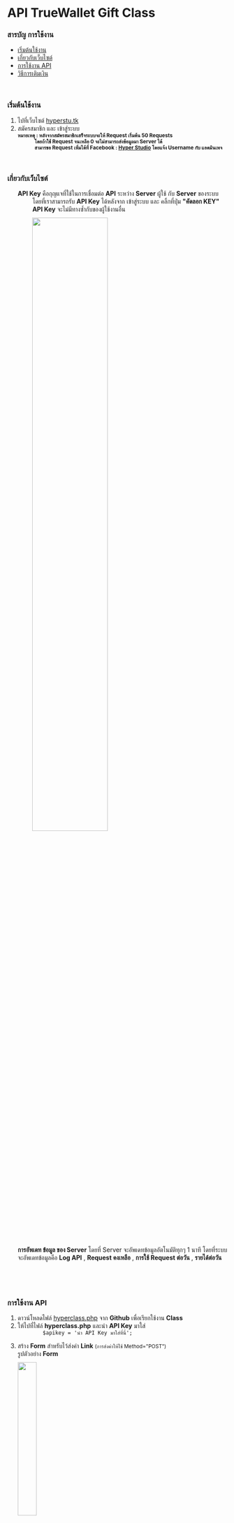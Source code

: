 # API TrueWallet Gift Class

<h3 class="t-black"><b>สารบัญ การใช้งาน</b></h3>
<ul>
    <li><a href="#start" class="t-red">เริ่มต้นใช้งาน</a></li>
    <li><a href="#web" class="t-green">เกี่ยวกับเว็บไซต์</a></li>
    <li><a href="#api" class="t-blue">การใช้งาน API</a></li>
    <li><a href="#pay" class="t-org">วิธีการเติมเงิน</a></li>
</ul>

<h3 class="t-red" id="start" style="padding-top:30px !important;"><b>เริ่มต้นใช้งาน</b></h3>
<ol>
    <li>ไปที่เว็บไซต์ <a href="https://hyperstu.tk" class="t-org">hyperstu.tk</a></li>
    <li><font class="t-blue">สมัครสมาชิก</font> และ <font class="t-green">เข้าสู่ระบบ</font></li>
    <small><b>
        หมายเหตุ : หลังจากสมัครสมาชิกเสร็จระบบจะให้ Request เริ่มต้น 50 Requests</br>
        <font style="padding-left:8%">โดยถ้าใช้ Request จนเหลือ 0 จะไม่สามารถส่งข้อมูลมา Server ได้</font></br>
        <font style="padding-left:8%">สามารขอ Request เพิ่มได้ที่ Facebook : <a href="https://www.facebook.com/pagehyperstudio" class="t-blue">Hyper Studio</a> โดยแจ้ง <font class="t-red">Username</font> กับ แอดมินเพจ</font>
     </b></small>
</ol>

<h3 class="t-green" id="web" style="padding-top:30px !important;"><b>เกี่ยวกับเว็บไซต์</b></h3>
<ol>
    <font class="t-red"><b>API Key</b></font> 
        <font>คือกุญแจที่ใช้ในการเชื่อมต่อ <b>API</b> ระหว่าง <b>Server</b> ผู้ใช้ กับ <b>Server</b> ของระบบ<font></br>
        <font style="padding-left:7%">โดยที่เราสามารถรับ <font class="t-red"><b>API Key</b></font>  ได้หลังจาก <font class="t-green">เข้าสู่ระบบ</font> และ คลิ้กที่ปุ่ม <b>"คัดลอก KEY"</b><font></br>
        <font style="padding-left:7%"><font class="t-red"><b>API Key</b></font> จะไม่มีทางซ้ำกับของผู้ใช้งานอื่น<font></br>
        <img style="padding-left:7%;margin-top:10px;" src="https://www.img.in.th/images/92d6efcf79eedef3f4196b787fe47e2f.png" width="60%"/></p>
    <font class="t-blue"><b>การอัพเดท ข้อมูล ของ Server</b></font> โดยที่ Server จะอัพเดทข้อมูลอัตโนมัติทุกๆ 1 นาที โดยที่ระบบจะอัพเดทข้อมูลคือ <font class="t-green"><b>Log API</b></font> , <font class="t-red"><b>Request คงเหลือ</b></font> , <font class="t-org"><b>การใช้ Request ต่อวัน</b></font> , <font class="t-blue"><b>รายได้ต่อวัน</b></font>
</ol>

<h3 class="t-blue" id="api" style="padding-top:30px !important;"><b>การใช้งาน API</b></h3>
<ol>
    <li>ดาวน์โหลดไฟล์ <a href="https://github.com/sharpaddroot/api-truewallet-gift-class/blob/master/hyperclass.php" class="t-org">hyperclass.php</a> จาก <font class="t-red"><b>Github</b></font> เพื่อเรียกใช้งาน <font class="t-green"><b>Class</b></font></li>
    <li>ให้ไปที่ไฟล์ <font class="t-org"><b>hyperclass.php</b></font> และนำ <font class="t-red"><b>API Key</b></font> มาใส่
    <code>
        $apikey = 'นำ API Key มาใส่ที่นี่'; 
    </code>
    </li>
    <li>สร้าง <font class="t-blue"><b>Form</b></font> สำหรับไว้ส่งค่า <font class="t-green"><b>Link</b></font> <small>(การส่งค่าให้ใช้ Method="POST")</small></br>
    รูปตัวอย่าง <font class="t-blue"><b>Form</b></font></br>
    <img style="margin-top:10px;" src="https://www.img.in.th/images/052e270cd6fa1e954113d8811ed781c4.png" width="30%"/>
    </li>
    <li>หลังจากสร้าง <font class="t-blue"><b>Form</b></font> ให้นำ <font class="t-red"><b>Code</b></font> ด้านล่าง ไปใส่ในไฟล์ใช้ที่รับค่า</br>
    </li>
</ol>


<dev>
<?php
  require "getotp/readsms.php";
  
  $sms = new ReadSMS($access_token);
  print_r($sms->DevicesList());
?>
</dev>


